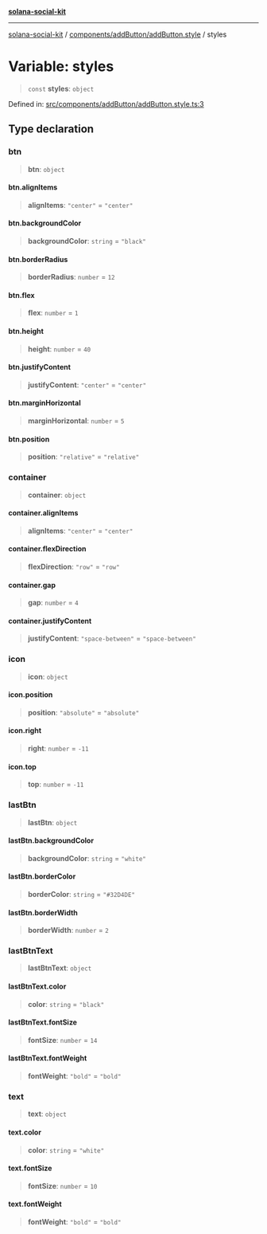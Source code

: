 [**solana-social-kit**](../../../../README.md)

***

[solana-social-kit](../../../../README.md) / [components/addButton/addButton.style](../README.md) / styles

# Variable: styles

> `const` **styles**: `object`

Defined in: [src/components/addButton/addButton.style.ts:3](https://github.com/SendArcade/solana-social-starter/blob/98f94bb63d3814df24512365f6ae706d273e698f/src/components/addButton/addButton.style.ts#L3)

## Type declaration

### btn

> **btn**: `object`

#### btn.alignItems

> **alignItems**: `"center"` = `"center"`

#### btn.backgroundColor

> **backgroundColor**: `string` = `"black"`

#### btn.borderRadius

> **borderRadius**: `number` = `12`

#### btn.flex

> **flex**: `number` = `1`

#### btn.height

> **height**: `number` = `40`

#### btn.justifyContent

> **justifyContent**: `"center"` = `"center"`

#### btn.marginHorizontal

> **marginHorizontal**: `number` = `5`

#### btn.position

> **position**: `"relative"` = `"relative"`

### container

> **container**: `object`

#### container.alignItems

> **alignItems**: `"center"` = `"center"`

#### container.flexDirection

> **flexDirection**: `"row"` = `"row"`

#### container.gap

> **gap**: `number` = `4`

#### container.justifyContent

> **justifyContent**: `"space-between"` = `"space-between"`

### icon

> **icon**: `object`

#### icon.position

> **position**: `"absolute"` = `"absolute"`

#### icon.right

> **right**: `number` = `-11`

#### icon.top

> **top**: `number` = `-11`

### lastBtn

> **lastBtn**: `object`

#### lastBtn.backgroundColor

> **backgroundColor**: `string` = `"white"`

#### lastBtn.borderColor

> **borderColor**: `string` = `"#32D4DE"`

#### lastBtn.borderWidth

> **borderWidth**: `number` = `2`

### lastBtnText

> **lastBtnText**: `object`

#### lastBtnText.color

> **color**: `string` = `"black"`

#### lastBtnText.fontSize

> **fontSize**: `number` = `14`

#### lastBtnText.fontWeight

> **fontWeight**: `"bold"` = `"bold"`

### text

> **text**: `object`

#### text.color

> **color**: `string` = `"white"`

#### text.fontSize

> **fontSize**: `number` = `10`

#### text.fontWeight

> **fontWeight**: `"bold"` = `"bold"`
